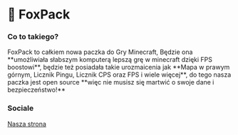 # 🦊 FoxPack
<h3>Co to takiego?</h3>
FoxPack to całkiem nowa paczka do Gry Minecraft, Będzie ona **umożliwiała słabszym komputerą lepszą grę w minecraft dzięki FPS boostowi**, będzie też posiadała takie urozmaicenia jak **Mapa w prawym górnym, Licznik Pingu, Licznik CPS oraz FPS i wiele więcej**, do tego nasza paczka jest open source **więc nie musisz się martwić o swoje dane i bezpieczeństwo!**

<h3>Sociale</h3>
<a href="http://foxpack.ga/">Nasza strona</a>
